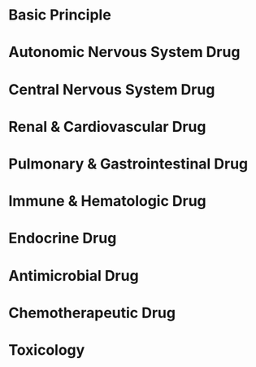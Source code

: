 # Basic Principle
# Autonomic Nervous System Drug
# Central Nervous System Drug
# Renal & Cardiovascular Drug
# Pulmonary & Gastrointestinal Drug
# Immune & Hematologic Drug
# Endocrine Drug
# Antimicrobial Drug
# Chemotherapeutic Drug
# Toxicology